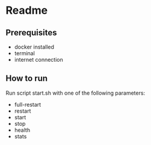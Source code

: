 # Readme

## Prerequisites
* docker installed
* terminal
* internet connection

## How to run
Run script start.sh with one of the following parameters:
* full-restart
* restart
* start
* stop
* health
* stats
